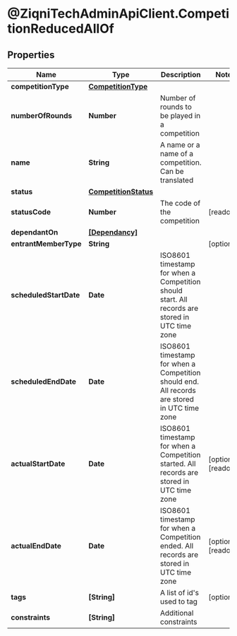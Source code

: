 # @ZiqniTechAdminApiClient.CompetitionReducedAllOf

## Properties

Name | Type | Description | Notes
------------ | ------------- | ------------- | -------------
**competitionType** | [**CompetitionType**](CompetitionType.md) |  | 
**numberOfRounds** | **Number** | Number of rounds to be played in a competition | 
**name** | **String** | A name or a name of a competition. Can be translated | 
**status** | [**CompetitionStatus**](CompetitionStatus.md) |  | 
**statusCode** | **Number** | The code of the competition | [readonly] 
**dependantOn** | [**[Dependancy]**](Dependancy.md) |  | 
**entrantMemberType** | **String** |  | [optional] 
**scheduledStartDate** | **Date** | ISO8601 timestamp for when a Competition should start. All records are stored in UTC time zone | 
**scheduledEndDate** | **Date** | ISO8601 timestamp for when a Competition should end. All records are stored in UTC time zone | 
**actualStartDate** | **Date** | ISO8601 timestamp for when a Competition started. All records are stored in UTC time zone | [optional] [readonly] 
**actualEndDate** | **Date** | ISO8601 timestamp for when a Competition ended. All records are stored in UTC time zone | [optional] [readonly] 
**tags** | **[String]** | A list of id&#39;s used to tag | [optional] 
**constraints** | **[String]** | Additional constraints | 


